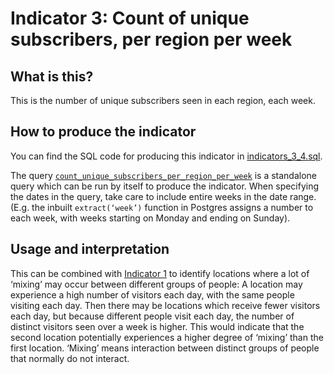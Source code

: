 # Indicator 3: Count of unique subscribers, per region per week

## What is this?

This is the number of unique subscribers seen in each region, each week. 

## How to produce the indicator

You can find the SQL code for producing this indicator in [indicators_3_4.sql](indicators_3_4.sql).

The query [`count_unique_subscribers_per_region_per_week`](indicators_3_4.sql#L5-L20) is a standalone query which can be run by itself to produce the indicator. When specifying the dates in the query, take care to include entire weeks in the date range. (E.g. the inbuilt `extract(‘week’)` function in Postgres assigns a number to each week, with weeks starting on Monday and ending on Sunday).

## Usage and interpretation

This can be combined with [Indicator 1](indicator_1.md) to identify locations where a lot of ‘mixing’ may occur between different groups of people: A location may experience a high number of visitors each day, with the same people visiting each day. Then there may be locations which receive fewer visitors each day, but because different people visit each day, the number of distinct visitors seen over a week is higher. This would indicate that the second location potentially experiences a higher degree of ‘mixing’ than the first location. ‘Mixing’ means interaction between distinct groups of people that normally do not interact.

